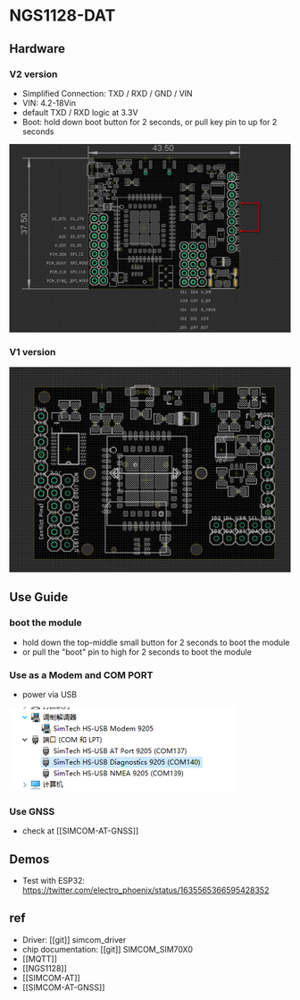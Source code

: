 

# NGS1128-DAT

## Hardware 

### V2 version 
- Simplified Connection: TXD / RXD / GND / VIN
- VIN: 4.2-18Vin
- default TXD / RXD logic at 3.3V
- Boot: hold down boot button for 2 seconds, or pull key pin to up for 2 seconds

![](21-53-15-14-03-2023.png)


### V1 version 

![](36-15-17-03-04-2023.png)


## Use Guide 

### boot the module 
- hold down the top-middle small button for 2 seconds to boot the module
- or pull the "boot" pin to high for 2 seconds to boot the module 



### Use as a Modem and COM PORT

- power via USB

![](27-07-17-14-03-2023.png)

### Use GNSS
- check at [[SIMCOM-AT-GNSS]]




## Demos
- Test with ESP32: https://twitter.com/electro_phoenix/status/1635565366595428352




## ref 

- Driver: [[git]] simcom_driver
- chip documentation: [[git]] SIMCOM_SIM70X0
- [[MQTT]]
- [[NGS1128]]
- [[SIMCOM-AT]]
- [[SIMCOM-AT-GNSS]]
